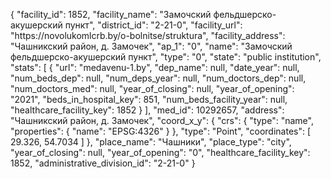 {
    "facility_id": 1852,
    "facility_name": "Замочский фельдшерско-акушерский пункт",
    "district_id": "2-21-0",
    "facility_url": "https:\/\/novolukomlcrb.by\/o-bolnitse\/struktura",
    "facility_address": "Чашникский район, д. Замочек",
    "ap_1": "0",
    "name": "Замочский фельдшерско-акушерский пункт",
    "type": "0",
    "state": "public institution",
    "stats": [
        {
            "url": "medavenu-1.by",
            "dep_name": null,
            "date_year": null,
            "num_beds_dep": null,
            "num_deps_year": null,
            "num_doctors_dep": null,
            "num_doctors_med": null,
            "year_of_closing": null,
            "year_of_opening": "2021",
            "beds_in_hospital_key": 851,
            "num_beds_facility_year": null,
            "healthcare_facility_key": 1852
        }
    ],
    "med_id": 10292657,
    "address": "Чашникский район, д. Замочек",
    "coord_x_y": {
        "crs": {
            "type": "name",
            "properties": {
                "name": "EPSG:4326"
            }
        },
        "type": "Point",
        "coordinates": [
            29.326,
            54.7034
        ]
    },
    "place_name": "Чашники",
    "place_type": "city",
    "year_of_closing": null,
    "year_of_opening": "0",
    "healthcare_facility_key": 1852,
    "administrative_division_id": "2-21-0"
}